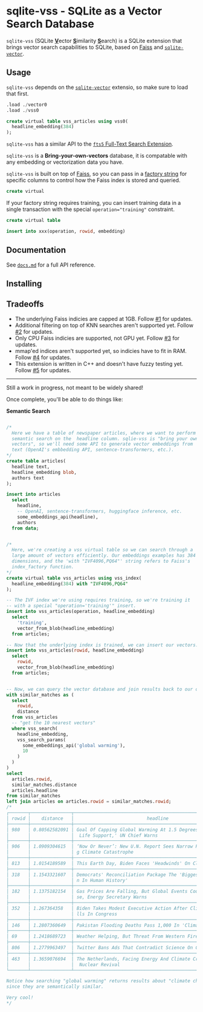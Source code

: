 # sqlite-vss - SQLite as a Vector Search Database

`sqlite-vss` (SQLite <b><u>V</u></b>ector <b><u>S</u></b>imilarity <b><u>S</u></b>earch) is a SQLite extension that brings vector search capabilities to SQLite, based on [Faiss](https://faiss.ai/) and [`sqlite-vector`](https://github.com/asg017/sqlite-vector).


## Usage

`sqlite-vss` depends on the [`sqlite-vector`](https://github.com/asg017/sqlite-vector) extensio, so make sure to load that first.

```sql
.load ./vector0
.load ./vss0

create virtual table vss_articles using vss0(
  headline_embedding(384)
);
```

`sqlite-vss` has a similar API to the [`fts5` Full-Text Search Extension](https://www.sqlite.org/fts5.html). 



`sqlite-vss` is a **Bring-your-own-vectors** database, it is compatable with any embedding or vectorization data you have. 


`sqlite-vss` is built on top of [Faiss](https://github.com/facebookresearch/faiss), so you can pass in a [factory string](https://github.com/facebookresearch/faiss/wiki/The-index-factory) for specific columns to control how the Faiss index is stored and queried.

```sql
create virtual 
```

If your factory string requires training, you can insert training data in a single transaction with the special `operation="training"` constraint.

```sql
create virtual table

insert into xxx(operation, rowid, embedding)

```

## Documentation

See [`docs.md`](./docs.md) for a full API reference.

## Installing



## Tradeoffs

- The underlying Faiss indicies are capped at 1GB. Follow [#1](https://github.com/asg017/sqlite-vss/issues/1) for updates.
- Additional filtering on top of KNN searches aren't supported yet. Follow [#2](https://github.com/asg017/sqlite-vss/issues/2) for updates.
- Only CPU Faiss indicies are supported, not GPU yet. Follow [#3](https://github.com/asg017/sqlite-vss/issues/3) for updates.
- mmap'ed indices aren't supported yet, so indicies have to fit in RAM. Follow [#4](https://github.com/asg017/sqlite-vss/issues/4) for updates.
- This extension is written in C++ and doesn't have fuzzy testing yet. Follow [#5](https://github.com/asg017/sqlite-vss/issues/5) for updates.
---

Still a work in progress, not meant to be widely shared!

Once complete, you'll be able to do things like:

**Semantic Search**

```sql

/*
  Here we have a table of newspaper articles, where we want to perform
  semantic search on the  headline column. sqlie-vss is "bring your own
  vectors", so we'll need some API to generate vector embeddings from
  text (OpenAI's embbedding API, sentence-transformers, etc.).
*/
create table articles(
  headline text,
  headline_embedding blob,
  authors text
);

insert into articles
  select
    headline,
    -- OpenAI, sentence-transformers, huggingface inference, etc.
    some_embeddings_api(headline),
    authors
  from data;


/*
  Here, we're creating a vss virtual table so we can search through a
  large amount of vectors efficiently. Our embeddings examples has 384
  dimensions, and the 'with "IVF4096,PQ64"' string refers to Faiss's
  index_factory function.
*/
create virtual table vss_articles using vss_index(
  headline_embedding(384) with "IVF4096,PQ64"
);

-- The IVF index we're using requires training, so we're training it
-- with a special "operation='training'" insert.
insert into vss_articles(operation, headline_embedding)
  select
    'training',
    vector_from_blob(headline_embedding)
  from articles;

-- Now that the underlying index is trained, we can insert our vectors.
insert into vss_articles(rowid, headline_embedding)
  select
    rowid,
    vector_from_blob(headline_embedding)
  from articles;


-- Now, we can query the vector database and join results back to our original table!
with similar_matches as (
  select
    rowid,
    distance
  from vss_articles
  -- "get the 10 nearest vectors"
  where vss_search(
    headline_embedding,
    vss_search_params(
      some_embeddings_api('global warming'),
      10
    )
  )
)
select
  articles.rowid,
  similar_matches.distance
  articles.headline
from similar_matches
left join articles on articles.rowid = similar_matches.rowid;
/*
┌───────┬───────────────┬──────────────────────────────────────────────────────────────┐
│ rowid │    distance   │                           headline                           │
├───────┼───────────────┼──────────────────────────────────────────────────────────────┤
│ 980   │ 0.80562582091 │ Goal Of Capping Global Warming At 1.5 Degrees Celsius Is 'On │
│       │               │  Life Support,' UN Chief Warns                               │
├───────┼───────────────┼──────────────────────────────────────────────────────────────┤
│ 906   │ 1.0909304615  │ ‘Now Or Never’: New U.N. Report Sees Narrow Path For Avertin │
│       │               │ g Climate Catastrophe                                        │
├───────┼───────────────┼──────────────────────────────────────────────────────────────┤
│ 813   │ 1.0154189589  │ This Earth Day, Biden Faces 'Headwinds' On Climate Agenda    │
├───────┼───────────────┼──────────────────────────────────────────────────────────────┤
│ 318   │ 1.1543321607  │ Democrats' Reconciliation Package The 'Biggest Climate Actio │
│       │               │ n In Human History'                                          │
├───────┼───────────────┼──────────────────────────────────────────────────────────────┤
│ 182   │ 1.1375182154  │ Gas Prices Are Falling, But Global Events Could Cause Increa │
│       │               │ se, Energy Secretary Warns                                   │
├───────┼───────────────┼──────────────────────────────────────────────────────────────┤
│ 352   │ 1.267364358   │ Biden Takes Modest Executive Action After Climate Agenda Sta │
│       │               │ lls In Congress                                              │
├───────┼───────────────┼──────────────────────────────────────────────────────────────┤
│ 146   │ 1.2807360649  │ Pakistan Flooding Deaths Pass 1,000 In 'Climate Catastrophe' │
├───────┼───────────────┼──────────────────────────────────────────────────────────────┤
│ 69    │ 1.2418689723  │ Weather Helping, But Threat From Western Fires Persists      │
├───────┼───────────────┼──────────────────────────────────────────────────────────────┤
│ 806   │ 1.2779963497  │ Twitter Bans Ads That Contradict Science On Climate Change   │
├───────┼───────────────┼──────────────────────────────────────────────────────────────┤
│ 463   │ 1.3659076694  │ The Netherlands, Facing Energy And Climate Crises, Bets On A │
│       │               │  Nuclear Revival                                             │
└───────┴───────────────┴──────────────────────────────────────────────────────────────┘

Notice how searching "global warming" returns results about "climate change",
since they are semantically similar.

Very cool!
*/


```
